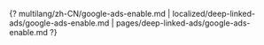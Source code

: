 {? multilang/zh-CN/google-ads-enable.md | localized/deep-linked-ads/google-ads-enable.md | pages/deep-linked-ads/google-ads-enable.md ?}
